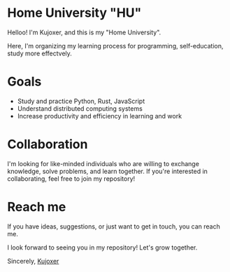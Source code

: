 # Home University "HU"

Helloo! I'm Kujoxer, and this is my "Home University". 

Here, I'm organizing my learning process for programming, self-education, study more effectvely. 

# Goals
- Study and practice Python, Rust, JavaScript
- Understand distributed computing systems
- Increase productivity and efficiency in learning and work

# Collaboration
I'm looking for like-minded individuals who are willing to exchange knowledge, solve problems, and learn together. If you're interested in collaborating, feel free to join my repository!

# Reach me
If you have ideas, suggestions, or just want to get in touch, you can reach me.

I look forward to seeing you in my repository! Let's grow together.

Sincerely, [Kujoxer](https://t.me/@kujoxer)

